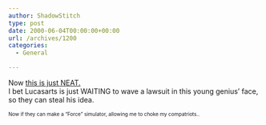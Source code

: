 ```yaml
---
author: ShadowStitch
type: post
date: 2000-06-04T00:00:00+00:00
url: /archives/1200
categories:
  - General

---
```

Now <a target="_blank" href="http://www.ews.uiuc.edu/~awu/pix/earthlight.html">this is just NEAT.</a>  
I bet Lucasarts is just WAITING to wave a lawsuit in this young genius&#8217; face, so they can steal his idea.

<font size ="1">Now if they can make a &#8220;Force&#8221; simulator, allowing me to choke my compatriots..</font>